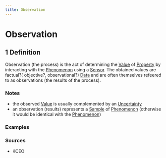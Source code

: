 ```yaml
---
title: Observation
---
```


# Observation

## 1 Definition 

Observation (the process) is the act of determining the [Value](../value) of [Property](../property) by interacting with the [Phenomenon](../phenomenon) using a [Sensor](../sensor). The obtained values are factual?( objective?, observational?) [Data](../data) and are often themselves refeered to as observations (the results of the process).

### Notes 
- the observed [Value](../value) is usually complemented by an [Uncertainty](../uncertainty)
- an observation (results) represents a [Sample](../sample) of [Phenomenon](../phenomenon) (otherwise it would be identical with the [Phenomenon](../phenomenon)) 

### Examples 

### Sources
- KCEO

